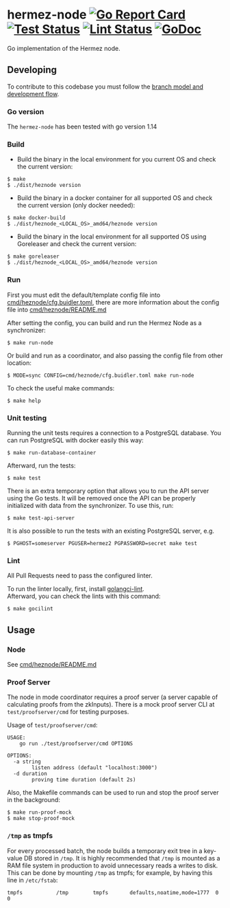 # hermez-node [![Go Report Card](https://goreportcard.com/badge/github.com/hermeznetwork/hermez-node)](https://goreportcard.com/report/github.com/hermeznetwork/hermez-node) [![Test Status](https://github.com/hermeznetwork/hermez-node/workflows/Test/badge.svg)](https://github.com/hermeznetwork/hermez-node/actions?query=workflow%3ATest) [![Lint Status](https://github.com/hermeznetwork/hermez-node/workflows/Lint/badge.svg)](https://github.com/hermeznetwork/hermez-node/actions?query=workflow%3ALint) [![GoDoc](https://godoc.org/github.com/hermeznetwork/hermez-node?status.svg)](https://godoc.org/github.com/hermeznetwork/hermez-node)

Go implementation of the Hermez node.

## Developing

To contribute to this codebase you must follow the [branch model and development flow](council/gitflow.md).

### Go version

The `hermez-node` has been tested with go version 1.14

### Build

- Build the binary in the local environment for you current OS and check the current version:
```shell
$ make
$ ./dist/heznode version
```

- Build the binary in a docker container for all supported OS and check the current version (only docker needed):
```shell
$ make docker-build
$ ./dist/heznode_<LOCAL_OS>_amd64/heznode version
```

- Build the binary in the local environment for all supported OS using Goreleaser and check the current version:
```shell
$ make goreleaser
$ ./dist/heznode_<LOCAL_OS>_amd64/heznode version
```

### Run

First you must edit the default/template config file into [cmd/heznode/cfg.buidler.toml](cmd/heznode/cfg.buidler.toml), 
there are more information about the config file into [cmd/heznode/README.md](cmd/heznode/README.md)

After setting the config, you can build and run the Hermez Node as a synchronizer:

```shell
$ make run-node
```

Or build and run as a coordinator, and also passing the config file from other location:

```shell
$ MODE=sync CONFIG=cmd/heznode/cfg.buidler.toml make run-node
```

To check the useful make commands:

```shell
$ make help
```

### Unit testing

Running the unit tests requires a connection to a PostgreSQL database.  You can
run PostgreSQL with docker easily this way:

```shell
$ make run-database-container
```

Afterward, run the tests:
```shell
$ make test
```

There is an extra temporary option that allows you to run the API server using the 
Go tests. It will be removed once the API can be properly initialized with data 
from the synchronizer. To use this, run:

```shell
$ make test-api-server
```

It is also possible to run the tests with an existing PostgreSQL server, e.g.
```shell
$ PGHOST=someserver PGUSER=hermez2 PGPASSWORD=secret make test
```

### Lint

All Pull Requests need to pass the configured linter.

To run the linter locally, first, install [golangci-lint](https://golangci-lint.run).  
Afterward, you can check the lints with this command:

```shell
$ make gocilint
```

## Usage

### Node

See [cmd/heznode/README.md](cmd/heznode/README.md)

### Proof Server

The node in mode coordinator requires a proof server (a server capable of 
calculating proofs from the zkInputs). There is a mock proof server CLI 
at `test/proofserver/cmd` for testing purposes.

Usage of `test/proofserver/cmd`:

```shell
USAGE:
    go run ./test/proofserver/cmd OPTIONS

OPTIONS:
  -a string
        listen address (default "localhost:3000")
  -d duration
        proving time duration (default 2s)
```

Also, the Makefile commands can be used to run and stop the proof server 
in the background:

```shell
$ make run-proof-mock
$ make stop-proof-mock
```

### `/tmp` as tmpfs

For every processed batch, the node builds a temporary exit tree in a key-value
DB stored in `/tmp`.  It is highly recommended that `/tmp` is mounted as a RAM
file system in production to avoid unnecessary reads a writes to disk.  This
can be done by mounting `/tmp` as tmpfs; for example, by having this line in
`/etc/fstab`:
```
tmpfs			/tmp		tmpfs		defaults,noatime,mode=1777	0 0
```
